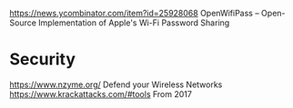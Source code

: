 https://news.ycombinator.com/item?id=25928068 OpenWifiPass – Open-Source Implementation of Apple's Wi-Fi Password Sharing

# Security
https://www.nzyme.org/ Defend your Wireless Networks
https://www.krackattacks.com/#tools From 2017